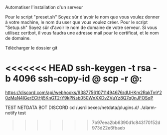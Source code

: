 Automatiser l'installation d'un serveur

Pour le script "preset.sh" Soyez sûr d'avoir le nom que vous voulez donner à votre machine, le nom du user que vous voulez créer.
Pour le script "Setup.sh" Soyez sûr d'avoir le nom de domaine de votre serveur. Si vous utilisez certbot, il vous faudra une adresse mail pour le certificat, et le nom de domaine.

Télécharger le dossier git

<<<<<<< HEAD
ssh-keygen -t rsa -b 4096
ssh-copy-id <user>@<ip>
scp -r <file> <user>@<ip>:<path>
=======
https://discord.com/api/webhooks/938775610711494676/dUHKm2RakTmY20zMaN4lGerECtHj5KnGT2rY9kPNsb050WnXXDvZVuYz8Q7q0nJFOSqP

TEST NETDATA BOT DISCORD
cd /usr/libexec/netdata/plugins.d/
./alarm-notify test
>>>>>>> 7b97eea2bb6390d1c843170152d973d22e6fbaeb
